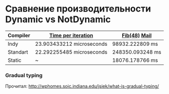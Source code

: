 # Сравнение производительности Dynamic vs NotDynamic

|Compiler | [Time per iteration](http://blog.dhananjaynene.com/2008/07/performance-comparison-c-java-python-ruby-jython-jruby-groovy/) | [Fib(48)](https://gist.github.com/chanwit/133661) [Mail](http://www.mail-archive.com/mlvm-dev@openjdk.java.net/msg00821.html) |
|---|---| --- |
| Indy     |  23.903433212 microseconds | 98932.222809 ms |
| Standart |  22.292255485 microseconds | 248350.093248 ms |
| Static | ~ | 18076.178766 ms |

### Gradual typing
Прочитал: http://wphomes.soic.indiana.edu/jsiek/what-is-gradual-typing/
